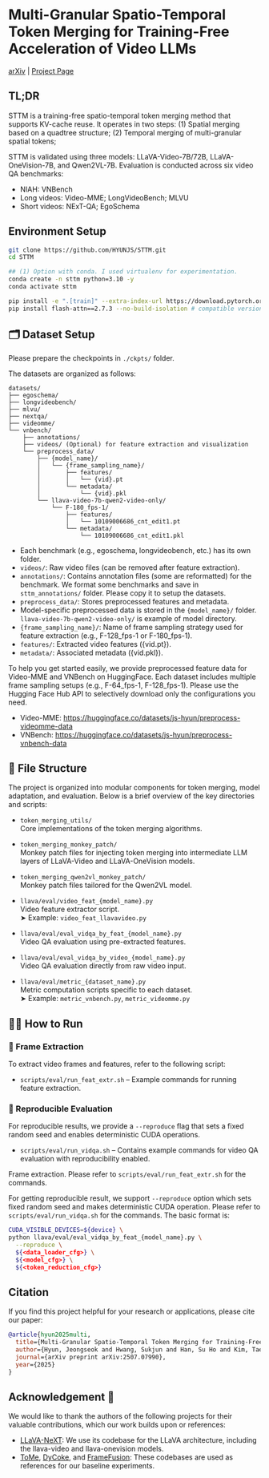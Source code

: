 # Multi-Granular Spatio-Temporal Token Merging for Training-Free Acceleration of Video LLMs

[arXiv](https://arxiv.org/abs/2507.07990) | [Project Page](https://www.jshyun.me/projects/sttm)

## TL;DR

STTM is a training-free spatio-temporal token merging method that supports KV-cache reuse.
It operates in two steps: (1) Spatial merging based on a quadtree structure; (2) Temporal merging of multi-granular spatial tokens;

STTM is validated using three models: LLaVA-Video-7B/72B, LLaVA-OneVision-7B, and Qwen2VL-7B. Evaluation is conducted across six video QA benchmarks:
* NIAH: VNBench
* Long videos: Video-MME; LongVideoBench; MLVU
* Short videos: NExT-QA; EgoSchema


## Environment Setup

```bash
git clone https://github.com/HYUNJS/STTM.git
cd STTM

## (1) Option with conda. I used virtualenv for experimentation.
conda create -n sttm python=3.10 -y
conda activate sttm

pip install -e ".[train]" --extra-index-url https://download.pytorch.org/whl/cu121  # for cu121 - default is cu124
pip install flash-attn==2.7.3 --no-build-isolation # compatible version with torch==2.5.1
```


## 🗂️ Dataset Setup
Please prepare the checkpoints in `./ckpts/` folder.

The datasets are organized as follows:
```
datasets/
├── egoschema/
├── longvideobench/
├── mlvu/
├── nextqa/
├── videomme/
└── vnbench/
    ├── annotations/
    ├── videos/ (Optional) for feature extraction and visualization
    └── preprocess_data/
        ├── {model_name}/
        │   └── {frame_sampling_name}/
        │       ├── features/
        │       │   └── {vid}.pt
        │       └── metadata/
        │           └── {vid}.pkl
        └── llava-video-7b-qwen2-video-only/
            └── F-180_fps-1/
                ├── features/
                │   └── 10109006686_cnt_edit1.pt
                └── metadata/
                    └── 10109006686_cnt_edit1.pkl
```

* Each benchmark (e.g., egoschema, longvideobench, etc.) has its own folder.
* `videos/`: Raw video files (can be removed after feature extraction).
* `annotations/`: Contains annotation files (some are reformatted) for the benchmark. We format some benchmarks and save in `sttm_annotations/` folder. Please copy it to setup the datasets.
* `preprocess_data/`: Stores preprocessed features and metadata. 
* Model-specific preprocessed data is stored in the `{model_name}/` folder. `llava-video-7b-qwen2-video-only/` is example of model directory.
* `{frame_sampling_name}/`: Name of frame sampling strategy used for feature extraction (e.g., F-128_fps-1 or F-180_fps-1).
* `features/`: Extracted video features ({vid.pt}).
* `metadata/`: Associated metadata ({vid.pkl}).

To help you get started easily, we provide preprocessed feature data for Video-MME and VNBench on HuggingFace.
Each dataset includes multiple frame sampling setups (e.g., F-64_fps-1, F-128_fps-1).
Please use the Hugging Face Hub API to selectively download only the configurations you need.
* Video-MME: https://huggingface.co/datasets/js-hyun/preprocess-videomme-data
* VNBench: https://huggingface.co/datasets/js-hyun/preprocess-vnbench-data

## 📁 File Structure

The project is organized into modular components for token merging, model adaptation, and evaluation. Below is a brief overview of the key directories and scripts:

- `token_merging_utils/`  
  Core implementations of the token merging algorithms.

- `token_merging_monkey_patch/`  
  Monkey patch files for injecting token merging into intermediate LLM layers of LLaVA-Video and LLaVA-OneVision models.

- `token_merging_qwen2vl_monkey_patch/`  
  Monkey patch files tailored for the Qwen2VL model.

- `llava/eval/video_feat_{model_name}.py`  
  Video feature extractor script.  
  ➤ Example: `video_feat_llavavideo.py`

- `llava/eval/eval_vidqa_by_feat_{model_name}.py`  
  Video QA evaluation using pre-extracted features.

- `llava/eval/eval_vidqa_by_video_{model_name}.py`  
  Video QA evaluation directly from raw video input.

- `llava/eval/metric_{dataset_name}.py`  
  Metric computation scripts specific to each dataset.  
  ➤ Example: `metric_vnbench.py`, `metric_videomme.py`

## 🏃‍♂️ How to Run
### 🔹 Frame Extraction

To extract video frames and features, refer to the following script:

- `scripts/eval/run_feat_extr.sh` – Example commands for running feature extraction.

### 🔹 Reproducible Evaluation

For reproducible results, we provide a `--reproduce` flag that sets a fixed random seed and enables deterministic CUDA operations.

- `scripts/eval/run_vidqa.sh` – Contains example commands for video QA evaluation with reproducibility enabled.

Frame extraction. Please refer to `scripts/eval/run_feat_extr.sh` for the commands.

For getting reproducible result, we support `--reproduce` option which sets fixed random seed and makes deterministic CUDA operation. Please refer to `scripts/eval/run_vidqa.sh` for the commands.
The basic format is:
```bash
CUDA_VISIBLE_DEVICES=${device} \
python llava/eval/eval_vidqa_by_feat_{model_name}.py \
  --reproduce \
  ${<data_loader_cfg>} \
  ${<model_cfg>} \
  ${<token_reduction_cfg>}
```

## Citation

If you find this project helpful for your research or applications, please cite our paper:

```bibtex
@article{hyun2025multi,
  title={Multi-Granular Spatio-Temporal Token Merging for Training-Free Acceleration of Video LLMs},
  author={Hyun, Jeongseok and Hwang, Sukjun and Han, Su Ho and Kim, Taeoh and Lee, Inwoong and Wee, Dongyoon and Lee, Joon-Young and Kim, Seon Joo and Shim, Minho},
  journal={arXiv preprint arXiv:2507.07990},
  year={2025}
}
```

## Acknowledgement 🙏
We would like to thank the authors of the following projects for their valuable contributions, which our work builds upon or references:
- [LLaVA-NeXT](https://github.com/LLaVA-VL/LLaVA-NeXT): We use its codebase for the LLaVA architecture, including the llava-video and llava-onevision models.
- [ToMe](https://github.com/facebookresearch/ToMe), [DyCoke](https://github.com/KD-TAO/DyCoke), and [FrameFusion](https://github.com/thu-nics/FrameFusion): These codebases are used as references for our baseline experiments.
